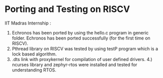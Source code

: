 # Porting and Testing on RISCV 
IIT Madras Internship : 
1) Echronos has been ported by using the hello.c program in generic folder. Echronos has been ported successfully (for the first time on RISCV).
2) Pthread library on RISCV was tested by using testP program which is a lock based algorithm.
3) .dts link with proxykernel for compilation of user defined drivers.
4.) ncurses library and zephyr-rtos were installed and tested for understanding RTOS.
